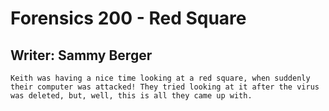 # Forensics 200 - Red Square
## Writer: Sammy Berger

	Keith was having a nice time looking at a red square, when suddenly their computer was attacked! They tried looking at it after the virus was deleted, but, well, this is all they came up with.
